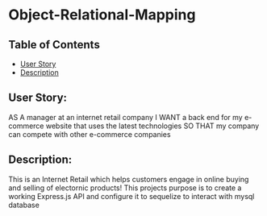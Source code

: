 # Object-Relational-Mapping

## Table of Contents
- [User Story](#user-story)
- [Description](#description)

## User Story:
AS A manager at an internet retail company
I WANT a back end for my e-commerce website that uses the latest technologies
SO THAT my company can compete with other e-commerce companies

## Description:
This is an Internet Retail which helps customers engage in online buying and selling of electornic products! This projects purpose is to create a working Express.js API and configure it to sequelize to interact with mysql database

